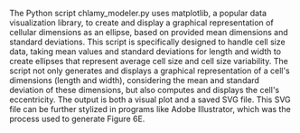 The Python script chlamy_modeler.py uses matplotlib, a popular data visualization library, to create and display a graphical representation of cellular dimensions as an ellipse, based on provided mean dimensions and standard deviations. This script is specifically designed to handle cell size data, taking mean values and standard deviations for length and width to create ellipses that represent average cell size and cell size variability. The script not only generates and displays a graphical representation of a cell's dimensions (length and width), considering the mean and standard deviation of these dimensions, but also computes and displays the cell's eccentricity. The output is both a visual plot and a saved SVG file. This SVG file can be further stylized in programs like Adobe Illustrator, which was the process used to generate Figure 6E.
